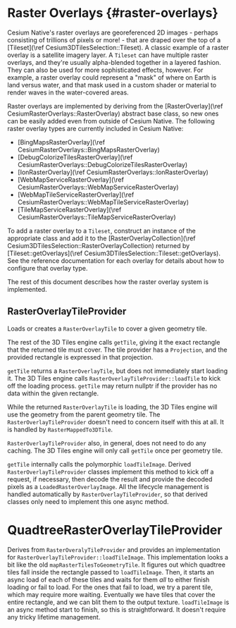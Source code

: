 # Raster Overlays {#raster-overlays}

Cesium Native's raster overlays are georeferenced 2D images - perhaps consisting of trillions of pixels or more! - that are draped over the top of a [Tileset](\ref Cesium3DTilesSelection::Tileset). A classic example of a raster overlay is a satellite imagery layer. A `Tileset` can have multiple raster overlays, and they're usually alpha-blended together in a layered fashion. They can also be used for more sophisticated effects, however. For example, a raster overlay could represent a "mask" of where on Earth is land versus water, and that mask used in a custom shader or material to render waves in the water-covered areas.

Raster overlays are implemented by deriving from the [RasterOverlay](\ref CesiumRasterOverlays::RasterOverlay) abstract base class, so new ones can be easily added even from outside of Cesium Native. The following raster overlay types are currently included in Cesium Native:

* [BingMapsRasterOverlay](\ref CesiumRasterOverlays::BingMapsRasterOverlay)
* [DebugColorizeTilesRasterOverlay](\ref CesiumRasterOverlays::DebugColorizeTilesRasterOverlay)
* [IonRasterOverlay](\ref CesiumRasterOverlays::IonRasterOverlay)
* [WebMapServiceRasterOverlay](\ref CesiumRasterOverlays::WebMapServiceRasterOverlay)
* [WebMapTileServiceRasterOverlay](\ref CesiumRasterOverlays::WebMapTileServiceRasterOverlay)
* [TileMapServiceRasterOverlay](\ref CesiumRasterOverlays::TileMapServiceRasterOverlay)

To add a raster overlay to a `Tileset`, construct an instance of the appropriate class and add it to the [RasterOverlayCollection](\ref Cesium3DTilesSelection::RasterOverlayCollection) returned by [Tileset::getOverlays](\ref Cesium3DTilesSelection::Tileset::getOverlays). See the reference documentation for each overlay for details about how to configure that overlay type.

The rest of this document describes how the raster overlay system is implemented.

## RasterOverlayTileProvider

Loads or creates a `RasterOverlayTile` to cover a given geometry tile.

The rest of the 3D Tiles engine calls `getTile`, giving it the exact rectangle that the returned tile must cover. The tile provider has a `Projection`, and the provided rectangle is expressed in that projection.

`getTile` returns a `RasterOverlayTile`, but does not immediately start loading it. The 3D Tiles engine calls `RasterOverlayTileProvider::loadTile` to kick off the loading process. `getTile` may return nullptr if the provider has no data within the given rectangle.

While the returned `RasterOverlayTile` is loading, the 3D Tiles engine will use the geometry from the parent geometry tile. The `RasterOverlayTileProvider` doesn't need to concern itself with this at all. It is handled by `RasterMappedTo3DTile`.

`RasterOverlayTileProvider` also, in general, does not need to do any caching. The 3D Tiles engine will only call `getTile` once per geometry tile.

`getTile` internally calls the polymorphic `loadTileImage`. Derived `RasterOverlayTileProvider` classes implement this method to kick off a request, if necessary, then decode the result and provide the decoded pixels as a `LoadedRasterOverlayImage`. All the lifecycle management is handled automatically by `RasterOverlayTileProvider`, so that derived classes only need to implement this one async method.

# QuadtreeRasterOverlayTileProvider

Derives from `RasterOveralyTileProvider` and provides an implementation for `RasterOverlayTileProvider::loadTileImage`. This implementation looks a bit like the old `mapRasterTilesToGeometryTile`. It figures out which quadtree tiles fall inside the rectangle passed to `loadTileImage`. Then, it starts an async load of each of these tiles and waits for them _all_ to either finish loading or fail to load. For the ones that fail to load, we try a parent tile, which may require more waiting. Eventually we have tiles that cover the entire rectangle, and we can blit them to the output texture. `loadTileImage` is an async method start to finish, so this is straightforward. It doesn't require any tricky lifetime management.
